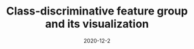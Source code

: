 ---
title: "Class-discriminative feature group and its visualization"
collection: publications
permalink: /publication/2021-class-dis
date: 2020-12-2
venue: 'Visual Computing'
# paperurl: '/files/pdf/research/Turning the Lights on.pdf'
link: 'https://cgvi.jp/vc2020/program/oral/#paper_06'
citation: 'Rui Shi, <a href="https://li-tianxing.github.io/">Tianxing Li</a>, <a href="http://www.graco.c.u-tokyo.ac.jp/yama-lab/index.php">Yasushi Yamaguchi</a>. <i>Visual Computing</i>, 2020, Article No. 36.'
---